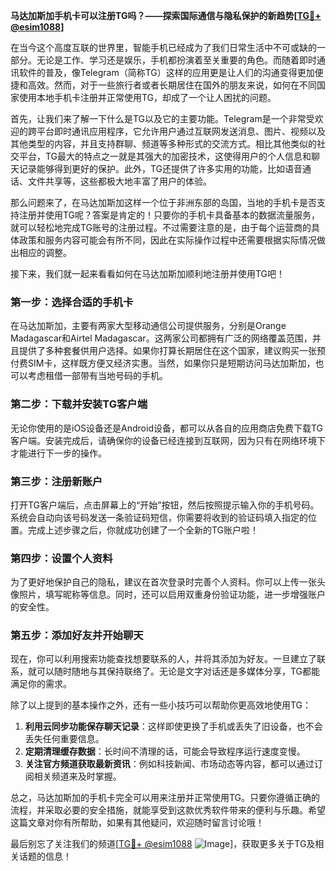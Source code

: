 **马达加斯加手机卡可以注册TG吗？——探索国际通信与隐私保护的新趋势[[TG💪+ @esim1088](https://t.me/s/esim1088)]**

在当今这个高度互联的世界里，智能手机已经成为了我们日常生活中不可或缺的一部分。无论是工作、学习还是娱乐，手机都扮演着至关重要的角色。而随着即时通讯软件的普及，像Telegram（简称TG）这样的应用更是让人们的沟通变得更加便捷和高效。然而，对于一些旅行者或者长期居住在国外的朋友来说，如何在不同国家使用本地手机卡注册并正常使用TG，却成了一个让人困扰的问题。

首先，让我们来了解一下什么是TG以及它的主要功能。Telegram是一个非常受欢迎的跨平台即时通讯应用程序，它允许用户通过互联网发送消息、图片、视频以及其他类型的内容，并且支持群聊、频道等多种形式的交流方式。相比其他类似的社交平台，TG最大的特点之一就是其强大的加密技术，这使得用户的个人信息和聊天记录能够得到更好的保护。此外，TG还提供了许多实用的功能，比如语音通话、文件共享等，这些都极大地丰富了用户的体验。

那么问题来了，在马达加斯加这样一个位于非洲东部的岛国，当地的手机卡是否支持注册并使用TG呢？答案是肯定的！只要你的手机卡具备基本的数据流量服务，就可以轻松地完成TG账号的注册过程。不过需要注意的是，由于每个运营商的具体政策和服务内容可能会有所不同，因此在实际操作过程中还需要根据实际情况做出相应的调整。

接下来，我们就一起来看看如何在马达加斯加顺利地注册并使用TG吧！

### 第一步：选择合适的手机卡

在马达加斯加，主要有两家大型移动通信公司提供服务，分别是Orange Madagascar和Airtel Madagascar。这两家公司都拥有广泛的网络覆盖范围，并且提供了多种套餐供用户选择。如果你打算长期居住在这个国家，建议购买一张预付费SIM卡，这样既方便又经济实惠。当然，如果你只是短期访问马达加斯加，也可以考虑租借一部带有当地号码的手机。

### 第二步：下载并安装TG客户端

无论你使用的是iOS设备还是Android设备，都可以从各自的应用商店免费下载TG客户端。安装完成后，请确保你的设备已经连接到互联网，因为只有在网络环境下才能进行下一步的操作。

### 第三步：注册新账户

打开TG客户端后，点击屏幕上的“开始”按钮，然后按照提示输入你的手机号码。系统会自动向该号码发送一条验证码短信，你需要将收到的验证码填入指定的位置。完成上述步骤之后，你就成功创建了一个全新的TG账户啦！

### 第四步：设置个人资料

为了更好地保护自己的隐私，建议在首次登录时完善个人资料。你可以上传一张头像照片，填写昵称等信息。同时，还可以启用双重身份验证功能，进一步增强账户的安全性。

### 第五步：添加好友并开始聊天

现在，你可以利用搜索功能查找想要联系的人，并将其添加为好友。一旦建立了联系，就可以随时随地与其保持联络了。无论是文字对话还是多媒体分享，TG都能满足你的需求。

除了以上提到的基本操作之外，还有一些小技巧可以帮助你更高效地使用TG：

1. **利用云同步功能保存聊天记录**：这样即使更换了手机或丢失了旧设备，也不会丢失任何重要信息。
2. **定期清理缓存数据**：长时间不清理的话，可能会导致程序运行速度变慢。
3. **关注官方频道获取最新资讯**：例如科技新闻、市场动态等内容，都可以通过订阅相关频道来及时掌握。

总之，马达加斯加的手机卡完全可以用来注册并正常使用TG。只要你遵循正确的流程，并采取必要的安全措施，就能享受到这款优秀软件带来的便利与乐趣。希望这篇文章对你有所帮助，如果有其他疑问，欢迎随时留言讨论哦！

最后别忘了关注我们的频道[[TG💪+ @esim1088](https://t.me/s/esim1088) ![Image](https://i.postimg.cc/4NQfJmqS/Snipaste-2025-05-13-00-14-12.png)]，获取更多关于TG及相关话题的信息！